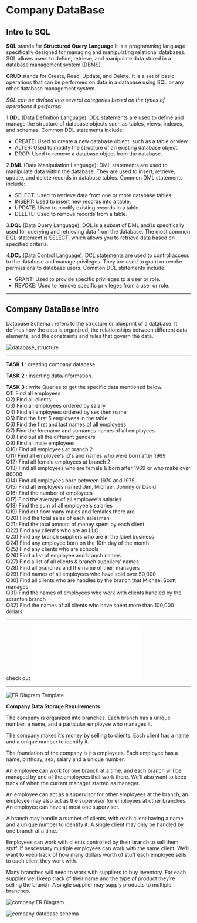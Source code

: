 # Company DataBase

## Intro to SQL
**SQL** stands for **Structured Query Language**
It is a programming language specifically designed for managing and manipulating relational databases. 
SQL allows users to define, retrieve, and manipulate data stored in a database management system (DBMS).

**CRUD** stands for Create, Read, Update, and Delete. It is a set of basic operations that can be performed on data in a database using SQL or any other database management system.

*SQL can be divided into several categories based on the types of operations it performs:*

1.**DDL** (Data Definition Language): DDL statements are used to define and manage the structure of database objects such as tables, views, indexes, and schemas. Common DDL statements include:
- CREATE: Used to create a new database object, such as a table or view.
- ALTER: Used to modify the structure of an existing database object.
- DROP: Used to remove a database object from the database.

2.**DML** (Data Manipulation Language): DML statements are used to manipulate data within the database. They are used to insert, retrieve, update, and delete records in database tables. Common DML statements include:
- SELECT: Used to retrieve data from one or more database tables.
- INSERT: Used to insert new records into a table.
- UPDATE: Used to modify existing records in a table.
- DELETE: Used to remove records from a table.

3.**DQL** (Data Query Language): DQL is a subset of DML and is specifically used for querying and retrieving data from the database. The most common DQL statement is SELECT, which allows you to retrieve data based on specified criteria.

4.**DCL** (Data Control Language): DCL statements are used to control access to the database and manage privileges. They are used to grant or revoke permissions to database users. Common DCL statements include:
- GRANT: Used to provide specific privileges to a user or role.
- REVOKE: Used to remove specific privileges from a user or role.
___
## Company DataBase Intro

Database Schema 
: refers to the structure or blueprint of a database. It defines how the data is organized, the relationships between different data elements, and the constraints and rules that govern the data.


![database_structure](database-intro.jpg)

___

**TASK 1** : creating company database.

**TASK 2** : inserting data/information.

**TASK 3** : write Queries to get the specific data mentioned below.<br>
Q1) Find all employees<br>
Q2) Find all clients<br>
Q3) Find all employees ordered by salary<br>
Q4) Find all employees ordered by sex then name<br>
Q5) Find the first 5 employees in the table<br>
Q6) Find the first and last names of all employees<br>
Q7) Find the forename and surnames names of all employees<br>
Q8) Find out all the different genders<br>
Q9) Find all male employees<br>
Q10) Find all employees at branch 2<br>
Q11) Find all employee's id's and names who were born after 1969<br>
Q12) Find all female employees at branch 2<br>
Q13) Find all employees who are female & born after 1969 or who make over 80000<br>
Q14) Find all employees born between 1970 and 1975<br>
Q15) Find all employees named Jim, Michael, Johnny or David<br>
Q16) Find the number of employees<br>
Q17) Find the average of all employee's salaries<br>
Q18) Find the sum of all employee's salaries<br>
Q19) Find out how many males and females there are<br>
Q20) Find the total sales of each salesman<br>
Q21) Find the total amount of money spent by each client<br>
Q22) Find any client's who are an LLC<br>
Q23) Find any branch suppliers who are in the label business<br>
Q24) Find any employee born on the 10th day of the month<br>
Q25) Find any clients who are schools<br>
Q26) Find a list of employee and branch names<br>
Q27) Find a list of all clients & branch suppliers' names<br>
Q28) Find all branches and the name of their managers<br>
Q29) Find names of all employees who have sold over 50,000<br>
Q30) Find all clients who are handles by the branch that Michael Scott manages<br>
Q31) Find the names of employees who work with clients handled by the scranton branch<br>
Q32) Find the names of all clients who have spent more than 100,000 dollars<br>

___

check out ![SQL code](company-database.sql)

___

![ER Diagram Template](erd-template.PNG)

**Company Data Storage Requirements**

The company is organized into branches. Each branch has a unique number, a name, and a particular employee who manages it.

The company makes it’s money by selling to clients. Each client has a name and a unique number to identify it.

The foundation of the company is it’s employees. Each employee has a name, birthday, sex, salary and a unique number.

An employee can work for one branch at a time, and each branch will be managed by one of the employees that work there. We’ll also want to keep track of when the current manager started as manager.

An employee can act as a supervisor for other employees at the branch, an employee may also act as the supervisor for employees at other branches. An employee can have at most one supervisor.

A branch may handle a number of clients, with each client having a name and a unique number to identify it. A single client may only be handled by one branch at a time.

Employees can work with clients controlled by their branch to sell them stuff. If nescessary multiple employees can work with the same client. We’ll want to keep track of how many dollars worth of stuff each employee sells to each client they work with.

Many branches will need to work with suppliers to buy inventory. For each supplier we’ll keep track of their name and the type of product they’re selling the branch. A single supplier may supply products to multiple branches.

![company ER Diagram](company-erd.PNG)

![company database schema](database-schema.PNG)